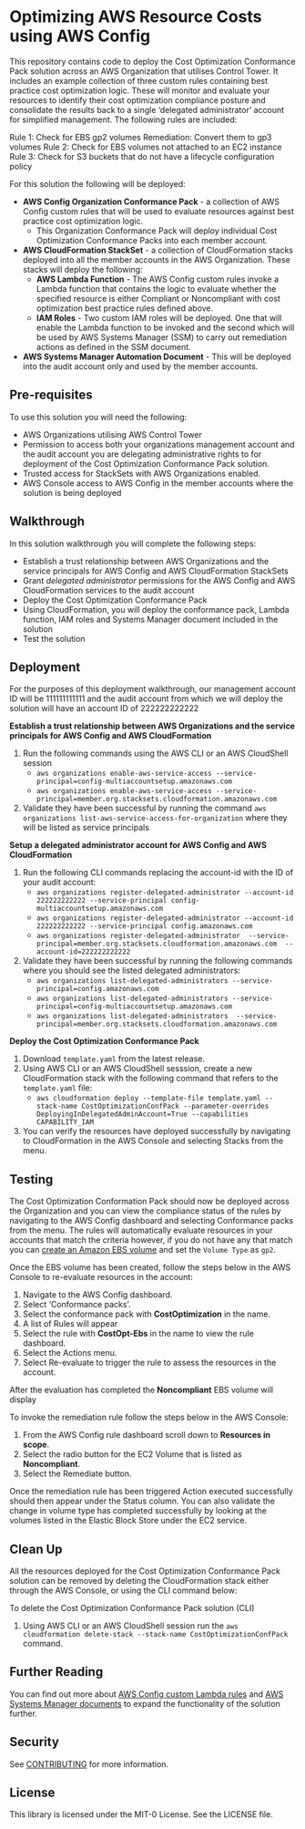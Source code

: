 # Optimizing AWS Resource Costs using AWS Config

This repository contains code to deploy the Cost Optimization Conformance Pack solution across an AWS Organization that utilises Control Tower. It includes an example collection of three custom rules containing best practice cost optimization logic. These will monitor and evaluate your resources to identify their cost optimization compliance posture and consolidate the results back to a single ‘delegated administrator’ account for simplified management. The following rules are included:

Rule 1: Check for EBS gp2 volumes Remediation: Convert them to gp3 volumes 
Rule 2: Check for EBS volumes not attached to an EC2 instance
Rule 3: Check for S3 buckets that do not have a lifecycle configuration policy 

For this solution the following will be deployed:

- **AWS Config Organization Conformance Pack** - a collection of AWS Config custom rules that will be used to evaluate resources against best practice cost optimization logic. 
  - This Organization Conformance Pack will deploy individual Cost Optimization Conformance Packs into each member account.
- **AWS CloudFormation StackSet** - a collection of CloudFormation stacks deployed into all the member accounts in the AWS Organization. These stacks will deploy the following:
  - **AWS Lambda Function** - The AWS Config custom rules invoke a Lambda function that contains the logic to evaluate whether the specified resource is either Compliant or Noncompliant with cost optimization best practice rules defined above.
  - **IAM Roles** - Two custom IAM roles will be deployed. One that will enable the Lambda function to be invoked and the second which will be used by AWS Systems Manager (SSM) to carry out remediation actions as defined in the SSM document.
- **AWS Systems Manager Automation Document** - This will be deployed into the audit account only and used by the member accounts.


## Pre-requisites

To use this solution you will need the following:

- AWS Organizations utilising AWS Control Tower
- Permission to access both your organizations management account and the audit account you are delegating administrative rights to for deployment of the Cost Optimization Conformance Pack solution.
- Trusted access for StackSets with AWS Organizations enabled.
- AWS Console access to AWS Config in the member accounts where the solution is being deployed 

## Walkthrough

In this solution walkthrough you will complete the following steps:

- Establish a trust relationship between AWS Organizations and the service principals for AWS Config and AWS CloudFormation StackSets
- Grant *delegated administrator* permissions for the AWS Config and AWS CloudFormation services to the audit account
- Deploy the Cost Optimization Conformance Pack 
- Using CloudFormation, you will deploy the conformance pack, Lambda function, IAM roles and Systems Manager document included in the solution 
- Test the solution 

## Deployment

For the purposes of this deployment walkthrough, our management account ID will be 111111111111 and the audit account from which we will deploy the solution will have an account ID of 222222222222

**Establish a trust relationship between AWS Organizations and the service principals for AWS Config and AWS CloudFormation**

1. Run the following commands using the AWS CLI or an AWS CloudShell session
    - `aws organizations enable-aws-service-access --service-principal=config-multiaccountsetup.amazonaws.com`
    - `aws organizations enable-aws-service-access --service-principal=member.org.stacksets.cloudformation.amazonaws.com`
2. Validate they have been successful by running the command `aws organizations list-aws-service-access-for-organization` where they will be listed as service principals

**Setup a delegated administrator account for AWS Config and AWS CloudFormation**

1. Run the following CLI commands replacing the account-id with the ID of your audit account:
    - `aws organizations register-delegated-administrator --account-id 222222222222 --service-principal config-multiaccountsetup.amazonaws.com`
    - `aws organizations register-delegated-administrator --account-id 222222222222 --service-principal config.amazonaws.com`
    - `aws organizations register-delegated-administrator  --service-principal=member.org.stacksets.cloudformation.amazonaws.com  --account-id=222222222222`
2. Validate they have been successful by running the following commands where you should see the listed delegated administrators:
    - `aws organizations list-delegated-administrators --service-principal=config.amazonaws.com`
    - `aws organizations list-delegated-administrators --service-principal=config-multiaccountsetup.amazonaws.com`
    - `aws organizations list-delegated-administrators  --service-principal=member.org.stacksets.cloudformation.amazonaws.com`

**Deploy the Cost Optimization Conformance Pack**

1. Download `template.yaml` from the latest release.
2. Using AWS CLI or an AWS CloudShell sesssion, create a new CloudFormation stack with the following command that refers to the `template.yaml` file:   
    - `aws cloudformation deploy --template-file template.yaml --stack-name CostOptimizationConfPack --parameter-overrides DeployingInDelegatedAdminAccount=True --capabilities CAPABILITY_IAM `
3. You can verify the resources have deployed successfully by navigating to CloudFormation in the AWS Console and selecting Stacks from the menu. 


## Testing

The Cost Optimization Conformation Pack should now be deployed across the Organization and you can view the compliance status of the rules by navigating to the AWS Config dashboard and selecting Conformance packs from the menu.
The rules will automatically evaluate resources in your accounts that match the criteria however, if you do not have any that match you can [create an Amazon EBS volume](https://docs.aws.amazon.com/AWSEC2/latest/UserGuide/ebs-creating-volume.html) and set the `Volume Type` as `gp2`.  

Once the EBS volume has been created, follow the steps below in the AWS Console to re-evaluate resources in the account:

1.  Navigate to the AWS Config dashboard.
2.	Select ‘Conformance packs’.
3.	Select the conformance pack with **CostOptimization** in the name.
4.	A list of Rules will appear 
5.	Select the rule with **CostOpt-Ebs** in the name to view the rule dashboard.
6.	Select the Actions menu.
7.	Select Re-evaluate to trigger the rule to assess the resources in the account.

After the evaluation has completed the **Noncompliant** EBS volume will display

To invoke the remediation rule follow the steps below in the AWS Console:

1.	From the AWS Config rule dashboard scroll down to **Resources in scope**.
2.	Select the radio button for the EC2 Volume that is listed as **Noncompliant**.
3.	Select the Remediate button.

Once the remediation rule has been triggered Action executed successfully should then appear under the Status column. 
You can also validate the change in volume type has completed successfully by looking at the volumes listed in the Elastic Block Store under the EC2 service. 

## Clean Up

All the resources deployed for the Cost Optimization Conformance Pack solution can be removed by deleting the CloudFormation stack either through the AWS Console, or using the CLI command below: 

To delete the Cost Optimization Conformance Pack solution (CLI)

1.	Using AWS CLI or an AWS CloudShell session run the `aws cloudformation delete-stack --stack-name CostOptimizationConfPack` command. 


## Further Reading

You can find out more about [AWS Config custom Lambda rules](https://docs.aws.amazon.com/config/latest/developerguide/evaluate-config_develop-rules_nodejs.html) and [AWS Systems Manager documents](https://docs.aws.amazon.com/systems-manager/latest/userguide/documents.html) to expand the functionality of the solution further. 


## Security 

See [CONTRIBUTING](https://github.com/aws-samples/aws-config-cost-optimization-conformance-pack/blob/main/CONTRIBUTING.md) for more information.

## License 

This library is licensed under the MIT-0 License. See the LICENSE file.